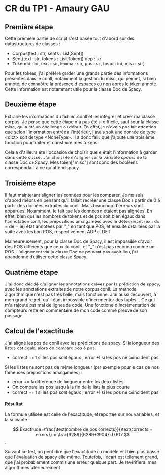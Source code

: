 # CR du TP1 - Amaury GAU

## Première étape 

Cette première partie de script s'est basée tout d'abord sur des datastructures de classes : 
- Corpus(text : str, sents : List[Sent]) 
- Sent(text : str, tokens : List[Token])
    dep : str
- Token(id : int, text : str, lemma : str, pos : str, head : int, misc : str)

Pour les tokens, j'ai préféré garder une grande partie des informations présentes dans le conll, notamment la gestion du misc, qui permet, si bien annoté, de connaôtre la présence d'espaces ou non après le token annoté. Cette information est notamment utile pour la classe Doc de Spacy. 

## Deuxième étape 

Extraire les informations du fichier .conll et les intégrer et créer ma classe corpus. 
Je pense que cette étape n'a pas été si difficile, sauf pour la classe misc, qui a été un challenge au début. En effet, je n'avais pas fait attention que selon l'information entrée à l'intérieur, j'avais soit une donnée de type \<dict> soit de type \<NoneType>. Il a donc fallu que j'ajoute une troisième fonction pour traiter et construire mes tokens. 

Cela a d'ailleurs été l'occasion de choisir quelle était l'information à garder dans cette classe. J'ai choisi de m'aligner sur la variable _spaces_ de la classe Doc de Spacy. Mes token["misc"] sont donc des booléens correspondant à ce qu'attend spacy. 

## Troisième étape 

Il faut maintenant aligner les données pour les comparer. 
Je me suis d'abord mépris en pensant qu'il fallait recréer une classe Doc à partir de 0 à partir des données extraites du conll. Mais beaucoup d'erreurs sont apparues. Notamment, le fait que les données n'étaient pas alignées. En effet, bien que les nombres de tokens et de pos soit bien égaux dans l'annotation conll, les prépositions amalgamées avec le déterminant (ex : du = de + le) était annotées par "_" en tant que POS, et ensuite détaillées par la suite avec les bon POS, respectivement ADP et DET. 

Malheureusement, pour la classe Doc de Spacy, il est impossible d'avoir des POS différents que ceux du conll, et "_" n'est pas reconnu comme un POS. L'alignement via la classe Doc ne pouvant pas avoir lieu, j'ai abandonné d'utiliser cette classe Spacy. 

## Quatrième étape 

J'ai donc décidé d'aligner les annotations créées par la prédiction de spacy, avec les annotations extraites de notre corpus conll. 
La méthode algorithmique n'est pas très belle, mais fonctionne. 
J'ai aussi découvert, à mon grand regret, qu'il était impossible d'incrémenter des tuples... Ce qui m'a rajouté pas mal de lignes de code. Une fonctione d'incrémentation de compteurs reste en commentaire de mon code comme preuve de son passage. 

## Calcul de l'exactitude 

J'ai aligné les pos de conll avec les prédictions de spacy. Si la longueur des listes est égale, alors on compare pos à pos. 
- correct += 1 si les pos sont égaux ; error +1 si les pos ne coïncident pas   

Si les listes ne sont pas de même longueur (par exemple pour le cas de nos fameuses prépositions amalgamées) : 

- error += la différence de longueur entre les deux listes. 
- On compare les pos jusqu'à la fin de la liste la plus courte 
- correct += 1 si les pos sont égaux ; error +1 si les pos ne coïncident pas   

#### Résultat 
La formule utilisée est celle de l'exactitude, et reportée sur nos variables, et la suivante : 

$$
Exactitude=\frac{\text{nombre de pos corrects}}{\text{corrects + errors}} = \frac{6289}{6289+3904}=0.617
$$.

Suivant ce test, on peut dire que l'exactitude du modèle est bien plus basse que l'évaluation de spacy elle-même. 
Toutefois, l'écart est tellement grand, que j'ai probablement commis une erreur quelque part. 
Je revérifierai mes algorithmes ultérieurement
